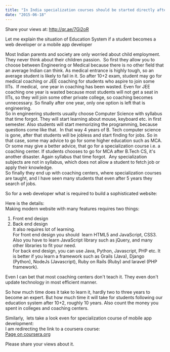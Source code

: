```yaml
---
title: "In India specialization courses should be started directly after 10+2 so that students can earn a certificate and apply for job?"
date: "2015-06-18"
---
```


Share your views at: http://qr.ae/7Gi2oR  
  
Let me explain the situation of Education System if a student becomes a web developer or a mobile app developer  
  
Most Indian parents and society are only worried about child employment. They never think about their children passion.  So first they allow you to choose between Engineering or Medical because there is no other field that an average Indian can think. As medical entrance is highly tough, so an average student is likely to fail in it. So after 10+2 exam, student may go for medical coaching or JEE coaching for students who aspire to join some IITs.  If medical,  one year in coaching has been wasted. Even for JEE coaching one year is wasted because most students will not get a seat in IITs, so they will join some other private college, so coaching becomes unnecessary. So finally after one year, only one option is left that is engineering.   
So in engineering students usually choose Computer Science with syllabus that time forgot. They will start learning about mouse, keyboard etc. in first semester. Also students will start memorizing the programming, because questions come like that.  In that way 4 years of B. Tech computer science is gone, after that students will be jobless and start finding for jobs. So in that case, some may advice to go for some higher education such as MCA. Or some may give a better advice, that go for a specialization course i.e. a coaching center. If students chooses to go for MCA after B.Tech CS, it's  another disaster. Again syllabus that time forgot.  Any specialization subjects are not in syllabus, which does not allow a student to fetch job or apply their knowledge.   
So finally they end up with coaching centers, where specialization courses are taught, and I have seen many students that even after 5 years they search of jobs.  
  
So for a web developer what is required to build a sophisticated website:   
  
Here is the details:  
Making modern website with many features requires two things:  
1) Front end design  
2) Back end design  
It also requires lot of learning.   
For front end design you should  learn HTML5 and JavaScript, CSS3. Also you have to learn JavaScript library such as jQuery, and many other libraries to fit your need.  
For back end design, you can use Java, Python, Javascript, PHP etc. It is better if you learn a framework such as Grails (Java), Django (Python), NodeJs (Javascript), Ruby on Rails (Ruby) and laravel (PHP framework).  
  
Even I can bet that most coaching centers don't teach it. They even don't update technology in most efficient manner.  
  
So how much time does it take to learn it, hardly two to three years to become an expert. But how much time it will take for students following our education system after 10+2, roughly 10 years. Also count the money you spent in colleges and coaching centers.  
  
Similarly,  lets take a look even for specialization course of mobile app development:  
I am redirecting the link to a coursera course:  
[Page on coursera.org](https://www.coursera.org/specialization/mobilecloudcomputing2/36?utm_source=catalog)  
  
Please share your views about it.
